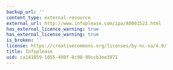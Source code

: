 ```yaml
---
backup_url: ''
content_type: external-resource
external_url: http://www.infoplease.com/ipa/A0001523.html
has_external_licence_warning: true
has_external_license_warning: true
is_broken: ''
license: https://creativecommons.org/licenses/by-nc-sa/4.0/
title: Infoplease
uid: ca141859-1055-498f-8c90-99ccb3ee3971
---
```

